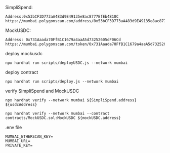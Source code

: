 SimpliSpend:

```
Address:0x53bCF3D773aA483d9E49135e8ac8777EfEb4818C
https://mumbai.polygonscan.com/address/0x53bCF3D773aA483d9E49135e8ac8777EfEb4818C
```

MockUSDC:

```
Address: 0x731Aaada70FfB1C1679a4aaA5d73252605dF06Cd
https://mumbai.polygonscan.com/token/0x731Aaada70FfB1C1679a4aaA5d73252605dF06Cd
```

deploy mockusdc

```
npx hardhat run scripts/deployUSDC.js --network mumbai
```

deploy contract

```
npx hardhat run scripts/deploy.js --network mumbai
```

verify SimpliSpend and MockUSDC

```
npx hardhat verify --network mumbai ${SimpliSpend.address} ${usdcAddress}
```

```
npx hardhat verify --network mumbai --contract contracts/MockUSDC.sol:MockUSDC ${mockUSDC.address}
```

.env file

```
MUMBAI_ETHERSCAN_KEY=
MUMBAI_URL=
PRIVATE_KEY=
```
